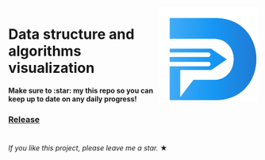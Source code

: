 <img align='right' src="./src/assets/icons/dsa-logo.png"/>

# Data structure and algorithms visualization
<h4>Make sure to :star: my this repo so you can keep up to date on any daily progress!</h4>

### [Release](https://raj-rathod.github.io/DSA-visualisation-in-angular/)

#
_If you like this project, please leave me a star._ &#9733;



